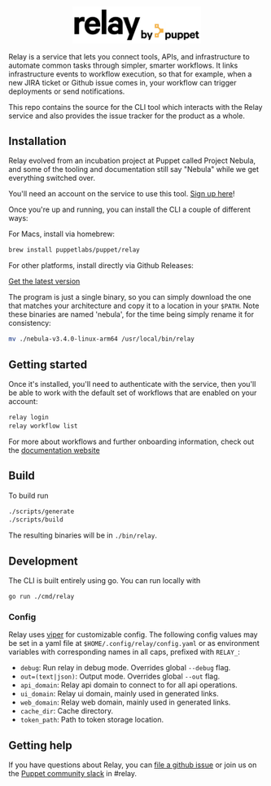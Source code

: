<p align="center">
  <img src="docs/relay_logotype.png" alt="Relay by Puppet" width="50%">
</p>

Relay is a service that lets you connect tools, APIs, and infrastructure to automate common tasks through simpler, smarter workflows. It links infrastructure events to workflow execution, so that for example, when a new JIRA ticket or Github issue comes in, your workflow can trigger deployments or send notifications.

This repo contains the source for the CLI tool which interacts with the Relay service and also provides the issue tracker for the product as a whole. 

## Installation

Relay evolved from an incubation project at Puppet called Project Nebula, and some of the tooling and documentation still say "Nebula" while we get everything switched over.

You'll need an account on the service to use this tool. [Sign up here](https://puppet.com/products/project-nebula#nebula-form)!

Once you're up and running, you can install the CLI a couple of different ways:

For Macs, install via homebrew:

```bash
brew install puppetlabs/puppet/relay
```

For other platforms, install directly via Github Releases:

[Get the latest version](https://github.com/puppetlabs/relay/releases)

The program is just a single binary, so you can simply download the one that matches your architecture and copy it to a location in your `$PATH`. Note these binaries are named 'nebula', for the time being simply rename it for consistency:

```bash
mv ./nebula-v3.4.0-linux-arm64 /usr/local/bin/relay
```

## Getting started

Once it's installed, you'll need to authenticate with the service, then you'll be able to work with the default set of workflows that are enabled on your account:

```bash
relay login
relay workflow list
```

For more about workflows and further onboarding information, check out the [documentation website](https://puppet.com/docs/nebula/beta/overview.html)

## Build

To build run

```bash
./scripts/generate
./scripts/build
```

The resulting binaries will be in `./bin/relay`.

## Development

The CLI is built entirely using go. You can run locally with

```
go run ./cmd/relay
```

### Config

Relay uses [viper](https://github.com/spf13/viper) for customizable config. The following config values may be set in a yaml file at `$HOME/.config/relay/config.yaml` or as environment variables with corresponding names in all caps, prefixed with `RELAY_`:
* `debug`: Run relay in debug mode. Overrides global `--debug` flag.
* `out=(text|json)`: Output mode. Overrides global `--out` flag.
* `api_domain`: Relay api domain to connect to for all api operations.
* `ui_domain`: Relay ui domain, mainly used in generated links.
* `web_domain`: Relay web domain, mainly used in generated links.
* `cache_dir`: Cache directory.
* `token_path`: Path to token storage location.

## Getting help

If you have questions about Relay, you can [file a github issue](https://github.com/puppetlabs/relay/issues) or join us on the [Puppet community slack](https://slack.puppet.com) in #relay. 
